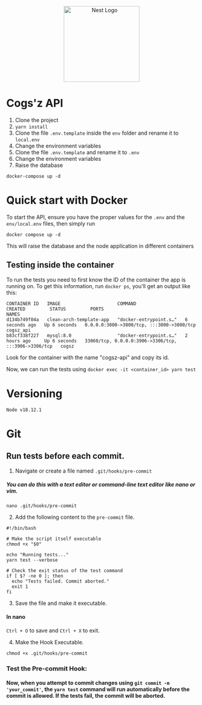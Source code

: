 <p align="center">
  <a href="http://nestjs.com/" target="blank"><img src="https://nestjs.com/img/logo-small.svg" width="200" alt="Nest Logo" /></a>
</p>


# Cogs'z API

1. Clone the project
2. ```yarn install```
3. Clone the file ```.env.template``` inside the ```env``` folder and rename it to ```local.env``` 
4. Change the environment variables
5. Clone the file ```.env.template``` and rename it to ```.env```
6. Change the environment variables
7. Raise the database
```
docker-compose up -d
```
# Quick start with Docker
To start the API, ensure you have the proper values for the ```.env``` and the ```env/local.env``` files, then simply run
```
docker compose up -d
```
This will raise the database and the node application in different containers
## Testing inside the container
To run the tests you need to first know the ID of the container the app is running on. To get this information, run ```docker ps```, you'll get an output like this:
```
CONTAINER ID   IMAGE                     COMMAND                  CREATED         STATUS         PORTS                                                  NAMES
d134b749f04a   clean-arch-template-app   "docker-entrypoint.s…"   6 seconds ago   Up 6 seconds   0.0.0.0:3000->3000/tcp, :::3000->3000/tcp              cogsz_api
b83cf338f227   mysql:8.0                 "docker-entrypoint.s…"   2 hours ago     Up 6 seconds   33060/tcp, 0.0.0.0:3906->3306/tcp, :::3906->3306/tcp   cogsz
```
Look for the container with the name "cogsz-api" and copy its id.

Now, we can run the tests using ```docker exec -it <container_id> yarn test```
# Versioning
```
Node v18.12.1
```
# Git
## Run tests before each commit. 
1. Navigate or create a file named ```.git/hooks/pre-commit``` 
##### You can do this with a text editor or command-line text editor like nano or vim.
```
nano .git/hooks/pre-commit
```
2. Add the following content to the  ```pre-commit``` file.
```
#!/bin/bash

# Make the script itself executable
chmod +x "$0"

echo "Running tests..."
yarn test --verbose

# Check the exit status of the test command
if [ $? -ne 0 ]; then
  echo "Tests failed. Commit aborted."
  exit 1
fi
```
3. Save the file and make it executable.
#### In nano

```Ctrl + O``` to save and ```Ctrl + X``` to exit.

4. Make the Hook Executable.
```
chmod +x .git/hooks/pre-commit
```
### Test the Pre-commit Hook:
#### Now, when you attempt to commit changes using ```git commit -m 'your_commit'```, the ```yarn test``` command will run automatically before the commit is allowed. If the tests fail, the commit will be aborted.